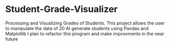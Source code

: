 # Student-Grade-Visualizer
Processing and Visualizing Grades of Students.
This project allows the user to manipulate the data of 20 AI generate students using Pandas and Matplotlib
I plan to refactor this program and make improvments in the near future

